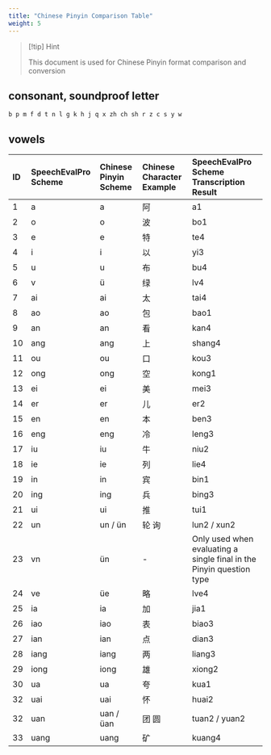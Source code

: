```yaml
---
title: "Chinese Pinyin Comparison Table"
weight: 5
---
```


> [!tip] Hint
> 
> This document is used for Chinese Pinyin format comparison and conversion

## consonant, soundproof letter

```
b p m f d t n l g k h j q x zh ch sh r z c s y w
```

## vowels

| ID    | SpeechEvalPro Scheme | Chinese Pinyin Scheme  | Chinese Character Example  | SpeechEvalPro Scheme Transcription Result                            |
|:------|:---------------------|:-----------------------|:---------------------------|:---------------------------------------------------------------------|
| 1     | a                    | a                      | 阿                          | a1                                                                   |
| 2     | o                    | o                      | 波                          | bo1                                                                  |
| 3     | e                    | e                      | 特                          | te4                                                                  |
| 4     | i                    | i                      | 以                          | yi3                                                                  |
| 5     | u                    | u                      | 布                          | bu4                                                                  |
| 6     | v                    | ü                      | 绿                          | lv4                                                                  |
| 7     | ai                   | ai                     | 太                          | tai4                                                                 |
| 8     | ao                   | ao                     | 包                          | bao1                                                                 |
| 9     | an                   | an                     | 看                          | kan4                                                                 |
| 10    | ang                  | ang                    | 上                          | shang4                                                               |
| 11    | ou                   | ou                     | 口                          | kou3                                                                 |
| 12    | ong                  | ong                    | 空                          | kong1                                                                |
| 13    | ei                   | ei                     | 美                          | mei3                                                                 |
| 14    | er                   | er                     | 儿                          | er2                                                                  |
| 15    | en                   | en                     | 本                          | ben3                                                                 |
| 16    | eng                  | eng                    | 冷                          | leng3                                                                |
| 17    | iu                   | iu                     | 牛                          | niu2                                                                 |
| 18    | ie                   | ie                     | 列                          | lie4                                                                 |
| 19    | in                   | in                     | 宾                          | bin1                                                                 |
| 20    | ing                  | ing                    | 兵                          | bing3                                                                |
| 21    | ui                   | ui                     | 推                          | tui1                                                                 |
| 22    | un                   | un / ün                | 轮 询                        | lun2 / xun2                                                          |
| 23    | vn                   | ün                     | -                          | Only used when evaluating a single final in the Pinyin question type |
| 24    | ve                   | üe                     | 略                          | lve4                                                                 |
| 25    | ia                   | ia                     | 加                          | jia1                                                                 |
| 26    | iao                  | iao                    | 表                          | biao3                                                                |
| 27    | ian                  | ian                    | 点                          | dian3                                                                |
| 28    | iang                 | iang                   | 两                          | liang3                                                               |
| 29    | iong                 | iong                   | 雄                          | xiong2                                                               |
| 30    | ua                   | ua                     | 夸                          | kua1                                                                 |
| 32    | uai                  | uai                    | 怀                          | huai2                                                                |
| 32    | uan                  | uan / üan              | 团 圆                        | tuan2 / yuan2                                                        |
| 33    | uang                 | uang                   | 矿                          | kuang4                                                               |

